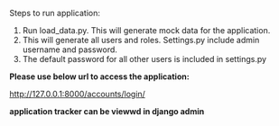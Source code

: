 Steps to run application:
1. Run load_data.py. This will generate mock data for the application.
2. This will generate all users and roles. Settings.py include admin username and password.
3. The default password for all other users is included in settings.py

**Please use below url to access the application:** 

http://127.0.0.1:8000/accounts/login/

**application tracker can be viewwd in django admin**
